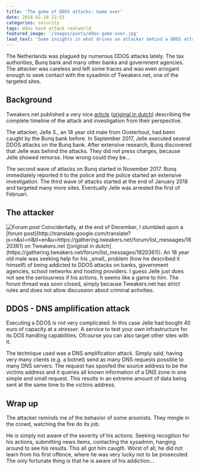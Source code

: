 ```yaml
---
title: 'The game of DDOS attacks: Game over'
date: 2018-02-10 22:53
categories: security
tags: ddos hack attack realworld
featured_image: '/images/posts/ddos-game-over.jpg'
lead_text: 'Some insights in what drives an attacker behind a DDOS attack.' 
---
```


The Netherlands was plagued by numerous DDOS attacks lately. The tax
authorities, Bunq bank and many other banks and government agencies.
The attacker was careless and left some traces and was even arrogant
enough to seek contact with the sysadmin of Tweakers.net, one of the
targeted sites.

## Background
Tweakers.net published a very nice
[article](http://translate.google.com/translate?js=n&sl=nl&tl=en&u=https://tweakers.net/reviews/6031/een-ddoser-betrapt-hoe-de-aanvaller-tegen-de-lamp-liep.html)
([original in dutch](https://tweakers.net/reviews/6031/een-ddoser-betrapt-hoe-de-aanvaller-tegen-de-lamp-liep.html))
describing the complete timeline of the attack and investigation from
their perspective.

The attacker, Jelle S., an 18 year old male from Oosterhout, had been
caught by the Bunq bank before. In September 2017, Jelle executed several
DDOS attacks on the Bunq bank. After extensive research, Bunq discovered
that Jelle was behind the attacks. They did not press charges, because
Jelle showed remorse. How wrong could they be... 

The second wave of attacks on Bunq started in November 2017. Bunq
immediately reported it to the police and the police started an
extensive investigation. The third wave of attacks started at the end
of January 2018 and targeted many more sites. Eventually Jelle was
arrested the first of Februari.

## The attacker
<img src="/images/posts/ddos-forum-post-en.png" alt="Forum post" class="media pull-right img-thumbnail" />
Coincidentally, at the end of December, I stumbled upon a
[forum post](http://translate.google.com/translate?js=n&sl=nl&tl=en&u=https://gathering.tweakers.net/forum/list_messages/1820361)
on Tweakers.net ([original in dutch](https://gathering.tweakers.net/forum/list_messages/1820361)).
An 18 year old male was seeking help for his _small_ problem (how he 
described it himself) of being addicted to DDOS attacks on banks,
government agencies, school networks and hosting providers. I guess
Jelle just does not see the seriousness if his actions. It seems
like a game to him. The forum thread was soon closed, simply because
Tweakers.net has strict rules and does not allow discussion about
criminal activities. 

## DDOS - DNS amplification attack
Executing a DDOS is not very complicated. In this case Jelle had bought
40 euro of capacity at a _stresser_. A service to test your own infrastructure
for its DOS handling capabilities. Ofcourse you can also target other sites
with it.

The technique used was a DNS amplification attack. Simply said, having
very many clients (e.g. a botnet) send as many DNS requests possible to
many DNS servers. The request has spoofed the source address to be the 
victims address and it queries all known information of a DNS zone in
one simple and small request. This results in an extreme amount of data
being sent at the same time to the victims address.

## Wrap up
The attacker reminds me of the behavior of some arsonists. They mingle 
in the crowd, watching the fire do its job.

He is simply not aware of the severity of his actions. Seeking recogition
for his actions, submitting news items, contacting the sysadmin, hanging
around to see his results. This all got him caugth. Worst of all, he did
not learn from his first offence, where he was very lucky not to be
prosecuted. The only fortunate thing is that he is aware of his addiction...

